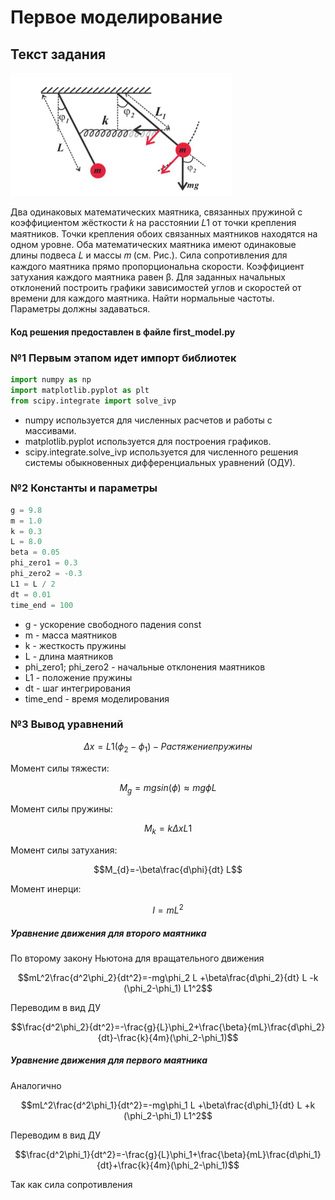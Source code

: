 # Первое моделирование

## Текст задания

![Image alt](https://github.com/51Sirius/ItmoPhysic/raw/master/src/1.png)

Два одинаковых математических маятника, связанных пружиной с коэффициентом
жёсткости 𝑘 на расстоянии 𝐿1 от точки крепления маятников. Точки крепления обоих
связанных маятников находятся на одном уровне. Оба математических маятника имеют
одинаковые длины подвеса 𝐿 и массы 𝑚 (см. Рис.). Сила сопротивления для каждого
маятника прямо пропорциональна скорости. Коэффициент затухания каждого маятника
равен β. Для заданных начальных отклонений построить графики зависимостей углов и
скоростей от времени для каждого маятника. Найти нормальные частоты. Параметры
должны задаваться.

#### Код решения предоставлен в файле first_model.py

### №1 Первым этапом идет импорт библиотек

```python
import numpy as np
import matplotlib.pyplot as plt
from scipy.integrate import solve_ivp
```

- numpy используется для численных расчетов и работы с массивами.
- matplotlib.pyplot используется для построения графиков.
- scipy.integrate.solve_ivp используется для численного решения системы обыкновенных дифференциальных уравнений (ОДУ).

### №2 Константы и параметры

```python
g = 9.8
m = 1.0
k = 0.3
L = 8.0
beta = 0.05
phi_zero1 = 0.3
phi_zero2 = -0.3
L1 = L / 2
dt = 0.01
time_end = 100
```

- g - ускорение свободного падения const
- m - масса маятников
- k - жесткость пружины
- L - длина маятников
- phi_zero1; phi_zero2 - начальные отклонения маятников
- L1 - положение пружины
- dt - шаг интегрирования
- time_end - время моделирования

### №3 Вывод уравнений

```math
\Delta x = L1 (\phi_2-\phi_1)- Растяжение пружины
```

Момент силы тяжести:

```math
M_{g}=mgsin(\phi)\approx mg\phi L 
```

Момент силы пружины:

```math
M_{k}=k \Delta x L1
```

Момент силы затухания:

```math
M_{d}=-\beta\frac{d\phi}{dt} L
```

Момент инерци:

```math
I = mL^2
```

##### Уравнение движения для второго маятника

По второму закону Ньютона для вращательного движения

```math
mL^2\frac{d^2\phi_2}{dt^2}=-mg\phi_2 L +\beta\frac{d\phi_2}{dt} L -k (\phi_2-\phi_1) L1^2
```

Переводим в вид ДУ

```math
\frac{d^2\phi_2}{dt^2}=-\frac{g}{L}\phi_2+\frac{\beta}{mL}\frac{d\phi_2}{dt}-\frac{k}{4m}(\phi_2-\phi_1)
```

##### Уравнение движения для первого маятника

Аналогично

```math
mL^2\frac{d^2\phi_1}{dt^2}=-mg\phi_1 L +\beta\frac{d\phi_1}{dt} L +k (\phi_2-\phi_1) L1^2
```

Переводим в вид ДУ

```math
\frac{d^2\phi_1}{dt^2}=-\frac{g}{L}\phi_1+\frac{\beta}{mL}\frac{d\phi_1}{dt}+\frac{k}{4m}(\phi_2-\phi_1)
```

Так как сила сопротивления 